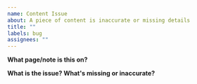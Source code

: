 ```yaml
---
name: Content Issue
about: A piece of content is inaccurate or missing details
title: ""
labels: bug
assignees: ""
---
```


**What page/note is this on?**

**What is the issue? What's missing or inaccurate?**
